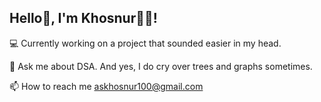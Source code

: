 ## Hello👋, I'm Khosnur🧘‍♀️!



💻 Currently working on a project that sounded easier in my head.

💬 Ask me about DSA. And yes, I do cry over trees and graphs sometimes.

📫 How to reach me askhosnur100@gmail.com



